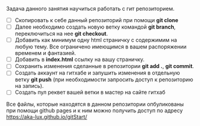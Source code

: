 Задача данного занятия научиться работать с гит репозиторием.       
- [ ] Cкопировать к себе данный репозиторий при помощи **git clone**      
- [ ] Далее необходимо создать новую ветку командой **git branch**, переключиться на нее **git checkout**.
- [ ] Добавить как минимум одну html страничку с содержимим на любую тему. Все ограничено имеющимся в вашем распоряжении временем и фантазией. 
- [ ] Добавить в **index.html** ссылку на вашу страничку.    
- [ ] Сохранить изменения сделанные в репозитории **git add .**, **git commit**.
- [ ] Создать аккаунт на гитхабе и запушить изменения в отдельную ветку **git push** (при необходимости запросить доступ к репозиторию на запись).  
- [ ] Создать пул реквет вашей ветки в мастер на сайте гитхаб

 Все файлы, которые находятся в данном репозитории опбуликованы при помощи github pages и к ним можно получить доступ по адресу https://aka-lux.github.io/gitStart/ 
